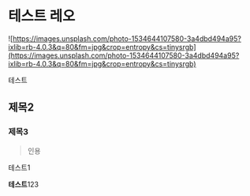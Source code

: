 # 테스트 레오

![https://images.unsplash.com/photo-1534644107580-3a4dbd494a95?ixlib=rb-4.0.3&q=80&fm=jpg&crop=entropy&cs=tinysrgb](https://images.unsplash.com/photo-1534644107580-3a4dbd494a95?ixlib=rb-4.0.3&q=80&fm=jpg&crop=entropy&cs=tinysrgb)

테스트 

## 제목2

### 제목3

> 인용
> 

테스트1

**테스트**123